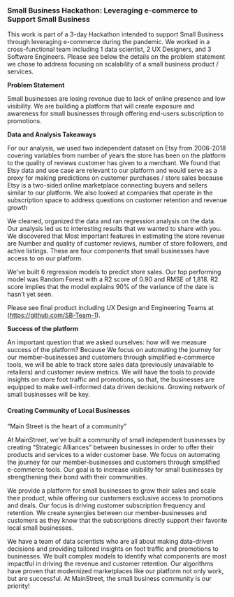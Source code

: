 ### Small Business Hackathon: Leveraging e-commerce to Support Small Business

This work is part of a 3-day Hackathon intended to support Small Business through leveraging e-commerce during the pandemic. We worked in a cross-functional team including 1 data scientist, 2 UX Designers, and 3 Software Engineers. Please see below the details on the problem statement we chose to address focusing on scalability of a small business product / services. 

**Problem Statement**

Small businesses are losing revenue due to lack of online presence and low visibility. We are building a platform that will create exposure and awareness for small businesses through offering end-users subscription to promotions. 

**Data and Analysis Takeaways**

For our analysis, we used two independent dataset on Etsy from 2006-2018 covering variables from number of years the store has been on the platform to the quality of reviews customer has given to a merchant. We found that Etsy data and use case are relevant to our platform and would serve as a proxy for making predictions on customer purchases / store sales because Etsy is a two-sided online marketplace connecting buyers and sellers similar to our platform. We also looked at companies that operate in the subscription space to address questions on customer retention and revenue growth

We cleaned, organized the data and ran regression analysis on the data. Our analysis led us to interesting results that we wanted to share with you. We discovered that Most important features in estimating the store revenue are Number and quality of customer reviews, number of store followers, and active listings. These are four components that small businesses have access to on our platform. 

We've built 6 regression models to predict store sales. Our top performing model was Random Forest with a R2 score of 0.90 and RMSE of 1,818. R2 score implies that the model explains 90% of the variance of the date is hasn’t yet seen. 

Please see final product including UX Design and Engineering Teams at (https://github.com/SB-Team-1). 

**Success of the platform**

An important question that we asked ourselves: how will we measure success of the platform?
Because We focus on automating the journey for our member-businesses and customers through simplified e-commerce tools, we will be able to track store sales data (previously unavailable to retailers) and customer review metrics. We will have the tools to provide insights on store foot traffic and promotions, so that, the businesses are equipped to make well-informed data driven decisions. Growing network of small businesses will be key. 

#### Creating Community of Local Businesses

“Main Street is the heart of a community”

At MainStreet, we’ve built a community of small independent businesses by creating “Strategic Alliances” between businesses in order to offer their products and services to a wider customer base. We focus on automating the journey for our member-businesses and customers through simplified e-commerce tools. Our goal is to increase visibility for small businesses by strengthening their bond with their communities. 

We provide a platform for small businesses to grow their sales and scale their product, while offering our customers exclusive access to promotions and deals. Our focus is driving customer subscription frequency and retention. We create synergies between our member-businesses and customers as they know that the subscriptions directly support their favorite local small businesses. 

We have a team of data scientists who are all about making data-driven decisions and providing tailored insights on foot traffic and promotions to businesses. We built complex models to identify what components are most impactful in driving the revenue and customer retention. Our algorithms have proven that modernized marketplaces like our platform not only work, but are successful. At MainStreet, the small business community is our priority!
